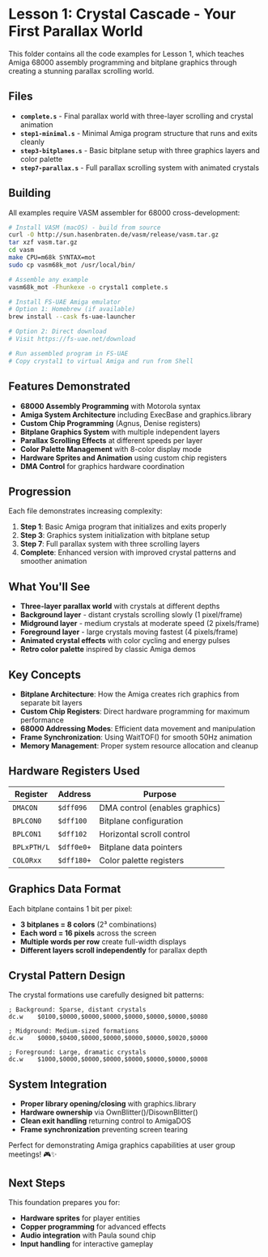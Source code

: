 # Lesson 1: Crystal Cascade - Your First Parallax World

This folder contains all the code examples for Lesson 1, which teaches Amiga 68000 assembly programming and bitplane graphics through creating a stunning parallax scrolling world.

## Files

- **`complete.s`** - Final parallax world with three-layer scrolling and crystal animation
- **`step1-minimal.s`** - Minimal Amiga program structure that runs and exits cleanly
- **`step3-bitplanes.s`** - Basic bitplane setup with three graphics layers and color palette
- **`step7-parallax.s`** - Full parallax scrolling system with animated crystals

## Building

All examples require VASM assembler for 68000 cross-development:

```bash
# Install VASM (macOS) - build from source
curl -O http://sun.hasenbraten.de/vasm/release/vasm.tar.gz
tar xzf vasm.tar.gz
cd vasm
make CPU=m68k SYNTAX=mot
sudo cp vasm68k_mot /usr/local/bin/

# Assemble any example
vasm68k_mot -Fhunkexe -o crystal1 complete.s

# Install FS-UAE Amiga emulator
# Option 1: Homebrew (if available)
brew install --cask fs-uae-launcher

# Option 2: Direct download
# Visit https://fs-uae.net/download

# Run assembled program in FS-UAE
# Copy crystal1 to virtual Amiga and run from Shell
```

## Features Demonstrated

- **68000 Assembly Programming** with Motorola syntax
- **Amiga System Architecture** including ExecBase and graphics.library
- **Custom Chip Programming** (Agnus, Denise registers)
- **Bitplane Graphics System** with multiple independent layers
- **Parallax Scrolling Effects** at different speeds per layer
- **Color Palette Management** with 8-color display mode
- **Hardware Sprites and Animation** using custom chip registers
- **DMA Control** for graphics hardware coordination

## Progression

Each file demonstrates increasing complexity:

1. **Step 1**: Basic Amiga program that initializes and exits properly
2. **Step 3**: Graphics system initialization with bitplane setup
3. **Step 7**: Full parallax system with three scrolling layers
4. **Complete**: Enhanced version with improved crystal patterns and smoother animation

## What You'll See

- **Three-layer parallax world** with crystals at different depths
- **Background layer** - distant crystals scrolling slowly (1 pixel/frame)  
- **Midground layer** - medium crystals at moderate speed (2 pixels/frame)
- **Foreground layer** - large crystals moving fastest (4 pixels/frame)
- **Animated crystal effects** with color cycling and energy pulses
- **Retro color palette** inspired by classic Amiga demos

## Key Concepts

- **Bitplane Architecture**: How the Amiga creates rich graphics from separate bit layers
- **Custom Chip Registers**: Direct hardware programming for maximum performance
- **68000 Addressing Modes**: Efficient data movement and manipulation
- **Frame Synchronization**: Using WaitTOF() for smooth 50Hz animation
- **Memory Management**: Proper system resource allocation and cleanup

## Hardware Registers Used

| Register | Address | Purpose |
|----------|---------|---------|
| `DMACON` | `$dff096` | DMA control (enables graphics) |
| `BPLCON0` | `$dff100` | Bitplane configuration |
| `BPLCON1` | `$dff102` | Horizontal scroll control |
| `BPLxPTH/L` | `$dff0e0+` | Bitplane data pointers |
| `COLORxx` | `$dff180+` | Color palette registers |

## Graphics Data Format

Each bitplane contains 1 bit per pixel:
- **3 bitplanes = 8 colors** (2³ combinations)
- **Each word = 16 pixels** across the screen
- **Multiple words per row** create full-width displays
- **Different layers scroll independently** for parallax depth

## Crystal Pattern Design

The crystal formations use carefully designed bit patterns:

```m68k
; Background: Sparse, distant crystals
dc.w    $0100,$0000,$0000,$0000,$0000,$0000,$0000,$0080

; Midground: Medium-sized formations  
dc.w    $0000,$0400,$0000,$0000,$0000,$0000,$0020,$0000

; Foreground: Large, dramatic crystals
dc.w    $1000,$0000,$0000,$0000,$0000,$0000,$0000,$0008
```

## System Integration

- **Proper library opening/closing** with graphics.library
- **Hardware ownership** via OwnBlitter()/DisownBlitter()  
- **Clean exit handling** returning control to AmigaDOS
- **Frame synchronization** preventing screen tearing

Perfect for demonstrating Amiga graphics capabilities at user group meetings! 🎮✨

## Next Steps

This foundation prepares you for:
- **Hardware sprites** for player entities
- **Copper programming** for advanced effects  
- **Audio integration** with Paula sound chip
- **Input handling** for interactive gameplay